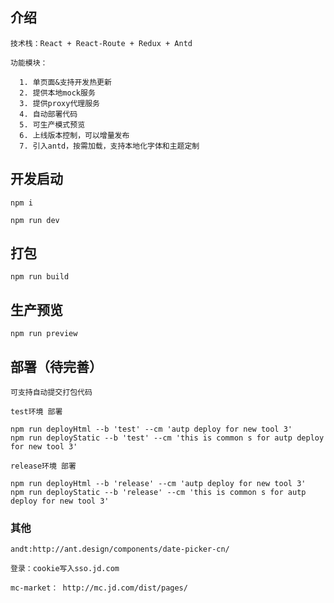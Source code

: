 ## 介绍

    技术栈：React + React-Route + Redux + Antd

    功能模块：

      1. 单页面&支持开发热更新
      2. 提供本地mock服务
      3. 提供proxy代理服务
      4. 自动部署代码
      5. 可生产模式预览
      6. 上线版本控制，可以增量发布
      7. 引入antd，按需加载，支持本地化字体和主题定制


## 开发启动
 
    npm i
  
    npm run dev

## 打包

    npm run build

## 生产预览

    npm run preview

## 部署（待完善）

    可支持自动提交打包代码

    test环境 部署

    npm run deployHtml --b 'test' --cm 'autp deploy for new tool 3'
    npm run deployStatic --b 'test' --cm 'this is common s for autp deploy for new tool 3'

    release环境 部署

    npm run deployHtml --b 'release' --cm 'autp deploy for new tool 3'
    npm run deployStatic --b 'release' --cm 'this is common s for autp deploy for new tool 3'

### 其他

    andt:http://ant.design/components/date-picker-cn/

    登录：cookie写入sso.jd.com

    mc-market： http://mc.jd.com/dist/pages/
  

